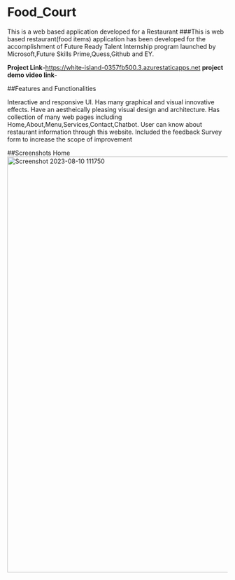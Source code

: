 # Food_Court
This is a web based application developed for a Restaurant
###This is web based restaurant(food items) application has been developed for the accomplishment of Future Ready Talent Internship program launched by Microsoft,Future Skills Prime,Quess,Github and EY.

**Project Link**-https://white-island-0357fb500.3.azurestaticapps.net
**project demo video link**-

##Features and Functionalities

Interactive and responsive UI.
Has many graphical and visual innovative effects.
Have an aestheically pleasing visual design and architecture.
Has collection of many web pages including Home,About,Menu,Services,Contact,Chatbot.
User can know about restaurant information through this website.
Included the feedback Survey form to increase the scope of improvement

##Screenshots
Home
<img width="950" alt="Screenshot 2023-08-10 111750" src="https://github.com/20A31A0524/Food_Court/assets/109936379/416d0baa-5223-4b22-9fc6-256092b54100">

